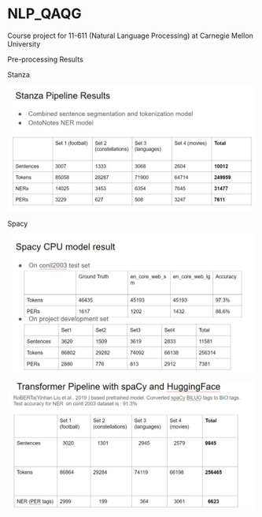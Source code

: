 # NLP_QAQG
Course project for 11-611 (Natural Language Processing) at Carnegie Mellon University

Pre-processing Results

Stanza

![image](results/stanza.jpg)


Spacy

![image](results/spacy_cpu.jpg)

![image](results/spacy_GPU.jpg)

